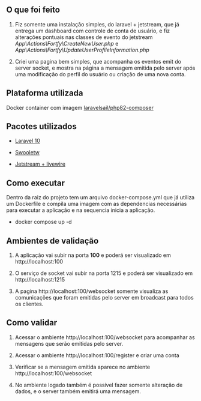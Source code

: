 ## O que foi feito
1. Fiz somente uma instalação simples, do laravel + jetstream, que já entrega um dashboard com controle de conta de usuário, e fiz alterações pontuais nas classes de evento do jetstream *App\Actions\Fortfy\CreateNewUser.php* e *App\Actions\Fortfy\UpdateUserProfileInformation.php*

2. Criei uma pagina bem simples, que acompanha os eventos emit do server socket, e mostra na página a mensagem emitida pelo server após uma modificação do perfil do usuário ou criação de uma nova conta.

## Plataforma utilizada

Docker container com imagem [laravelsail/php82-composer](https://hub.docker.com/r/laravelsail/php82-composer)

## Pacotes utilizados

- [Laravel 10](https://laravel.com/docs/10.x)

- [Swooletw](https://github.com/swooletw/laravel-swoole)

- [Jetstream + livewire](https://jetstream.laravel.com)


## Como executar

Dentro da raiz do projeto tem um arquivo docker-compose.yml que já utiliza um Dockerfile e compila uma imagem com as dependencias necessárias para executar a aplicação e na sequencia inicia a aplicação.

- docker compose up -d

## Ambientes de validação

1. A aplicação vai subir na porta **100** e poderá ser visualizado em http://localhost:100

2. O serviço de socket vai subir na porta 1215 e poderá ser visualizado em http://localhost:1215

3. A pagina http://localhost:100/websocket somente visualiza as comunicações que foram emitidas pelo server em broadcast para todos os clientes.

## Como validar

1. Acessar o ambiente http://localhost:100/websocket para acompanhar as mensagens que serão emitidas pelo server.

2. Acessar o ambiente http://localhost:100/register e criar uma conta

3. Verificar se a mensagem emitida aparece no ambiente http://localhost:100/websocket

4. No ambiente logado também é possível fazer somente alteração de dados, e o server também emitirá uma mensagem.
